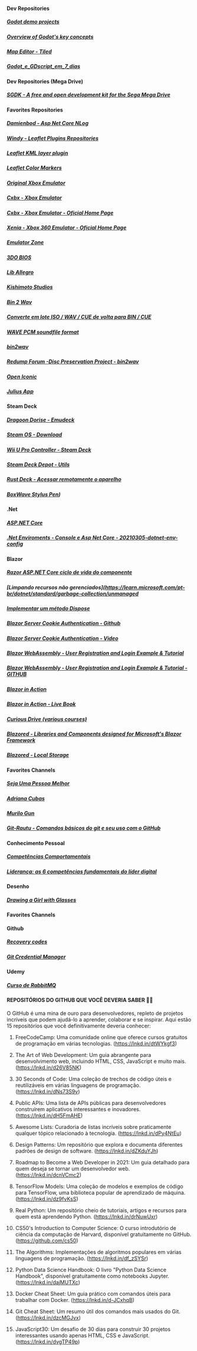 #### Dev Repositories

##### [Godot demo projects](https://github.com/godotengine/godot-demo-projects)<br/>

##### [Overview of Godot's key concepts](https://docs.godotengine.org/en/stable/getting_started/introduction/key_concepts_overview.html)<br/>

##### [Map Editor - Tiled](https://www.mapeditor.org/)<br/>

##### [Godot_e_GDscript_em_7_dias](https://github.com/Bandeiraa/godot_e_gdscript_em_7_dias)<br/>

#### Dev Repositories (Mega Drive)

##### [SGDK - A free and open development kit for the Sega Mega Drive ](https://github.com/Stephane-D/SGDK)<br/>

#### Favorites Repositories

##### [Damienbod - Asp Net Core NLog](https://github.com/damienbod/AspNetCoreNlog)<br/>

##### [Windy - Leaflet Plugins Repositories](https://github.com/windycom)<br/>

##### [Leaflet KML layer plugin](https://github.com/windycom/leaflet-kml)<br/>

##### [Leaflet Color Markers](https://github.com/pointhi/leaflet-color-markers)<br/> 

##### [Original Xbox Emulator](https://github.com/mborgerson/xemu/wiki)<br/>

##### [Cxbx - Xbox Emulator](https://github.com/Cxbx-Reloaded/Cxbx-Reloaded)<br/>

##### [Cxbx - Xbox Emulator - Oficial Home Page](https://cxbx-reloaded.co.uk/)<br/>

##### [Xenia - Xbox 360 Emulator - Oficial Home Page](https://github.com/xenia-project/xenia)<br/>

##### [Emulator Zone](https://www.emulator-zone.com/)<br/>

##### [3DO BIOS](https://github.com/trapexit/3do-bios)<br/>

##### [Lib Allegro](https://github.com/liballeg)<br/>

##### [Kishimoto Studios](https://github.com/KishimotoStudios)<br/>

##### [Bin 2 Wav](https://github.com/raydac/bkbin2wav)<br/>

##### [Converte em lote ISO / WAV / CUE de volta para BIN / CUE](https://sobrelinux.info/questions/832383/batch-convert-iso-wav-cue-back-into-bin-cue)<br/>

##### [WAVE PCM soundfile format](http://soundfile.sapp.org/doc/WaveFormat/)<br/>

##### [bin2wav](https://github.com/saramibreak/bin2wav)<br/>

##### [Redump Forum -Disc Preservation Project -  bin2wav](http://forum.redump.org/topic/13882/bin2wav/)<br/>

##### [Open Iconic](https://github.com/iconic/open-iconic)<br/>

##### [Julius App](https://github.com/sidneyroberto/julius-app/)<br/>

#### Steam Deck

##### [Dragoon Dorise - Emudeck](https://github.com/dragoonDorise/EmuDeck)

##### [Steam OS - Download](https://store.steampowered.com/steamos/download/?ver=steamdeck&snr)

##### [Wii U Pro Controller - Steam Deck](https://www.reddit.com/r/Steam/comments/xutlp9/nintendo_wii_u_pro_controller_now_working_with/?rdt=65386)

##### [Steam Deck Depot - Utils](http://depot.guiadosteamdeck.com.br/steamdeck_depot/utils/)

##### [Rust Deck - Acessar remotamente o aparelho](https://github.com/rustdesk/rustdesk/releases)

##### [BoxWave Stylus Pen](https://www.boxwave.com/valve-steam-deck-stylus/bwdcd/tfwvz-z/))

#### .Net 

##### [ASP.NET Core](https://github.com/dotnet/AspNetCore.Docs)<br/>

##### [.Net Enviroments - Console e Asp Net Core - 20210305-dotnet-env-config](https://github.com/DamirsCorner/20210305-dotnet-env-config)<br/>

#### Blazor 

##### [Razor ASP.NET Core ciclo de vida do componente](https://learn.microsoft.com/pt-br/aspnet/core/blazor/components/lifecycle?view=aspnetcore-7.0)<br/>

##### [Limpando recursos não gerenciados](https://learn.microsoft.com/pt-br/dotnet/standard/garbage-collection/unmanaged<br/>

##### [Implementar um método Dispose](https://learn.microsoft.com/pt-br/dotnet/standard/garbage-collection/implementing-dispose)<br/>

##### [Blazor Server Cookie Authentication - Github](https://github.com/Naveen512/Dot6.BlazorServer.Cookie.Auth)<br/>

##### [Blazor Server Cookie Authentication - Video](https://www.youtube.com/watch?v=YszOb0QLcA0&list=PL2eVfXAfgcFgENUk_n4HXD0RtLv738K6j&index=6)<br/>

##### [Blazor WebAssembly - User Registration and Login Example & Tutorial](https://jasonwatmore.com/post/2020/11/09/blazor-webassembly-user-registration-and-login-example-tutorial)<br/>

##### [Blazor WebAssembly - User Registration and Login Example & Tutorial - GITHUB](https://github.com/cornflourblue/blazor-webassembly-registration-login-example)<br/>

##### [Blazor in Action](https://github.com/chrissainty/blazor-in-action)<br/>

##### [Blazor in Action - Live Book](https://livebook.manning.com/book/blazor-in-action)<br/>

##### [Curious Drive (various courses)](https://www.curiousdrive.com)<br/>

##### [Blazored - Libraries and Components designed for Microsoft's Blazor Framework](https://github.com/Blazored)<br/>

##### [Blazored - Local Storage](https://github.com/Blazored/LocalStorage)<br/> 

#### Favorites Channels

##### [Seja Uma Pessoa Melhor](https://www.youtube.com/channel/UCbG7_Agdb99rhG9-rhY8iTg)<br/>

##### [Adriana Cubas](https://www.youtube.com/channel/UCmTTKDgAAciioZX5HlEcP7w)<br/>

##### [Murilo Gun](https://www.youtube.com/channel/UCyw6tt7DUm59NtUgeg_ML7A)<br/>

##### [Git-Rautu - Comandos básicos do git e seu uso com o GitHub](https://github.com/fernandomayer/git-rautu)<br/>

#### Conhecimento Pessoal

##### [Competências Comportamentais](https://fia.com.br/blog/competencias-comportamentais/)<br/>

##### [Liderança: as 6 competências fundamentais do líder digital](https://www.michaelpage.com.br/advice/carreira-profissional/desenvolvimiento-de-carreira/lideran%C3%A7a-6-compet%C3%AAncias-fundamentais-do)<br/>

#### Desenho

##### [Drawing a Girl with Glasses](https://www.youtube.com/shorts/iVVh_HG4wIE)<br/>

#### Favorites Channels

#### Github

##### [Recovery codes](https://github.com/settings/auth/recovery-codes)<br/>

##### [Git Credential Manager](https://github.com/git-ecosystem/git-credential-manager)<br/>

#### Udemy

##### [Curso de RabbitMQ](https://github.com/ValdirCezar/curso-rabbitmq)<br/>

#### REPOSITÓRIOS DO GITHUB QUE VOCÊ DEVERIA SABER 🌟🚀

O GitHub é uma mina de ouro para desenvolvedores, repleto de projetos incríveis que podem ajudá-lo a aprender, colaborar e se inspirar. Aqui estão 15 repositórios que você definitivamente deveria conhecer:

1. FreeCodeCamp: Uma comunidade online que oferece cursos gratuitos de programação em várias tecnologias. (https://lnkd.in/dtWYkgf3)

2. The Art of Web Development: Um guia abrangente para desenvolvimento web, incluindo HTML, CSS, JavaScript e muito mais. (https://lnkd.in/d26V85NK)

3. 30 Seconds of Code: Uma coleção de trechos de código úteis e reutilizáveis em várias linguagens de programação. (https://lnkd.in/dNs73S9v)

4. Public APIs: Uma lista de APIs públicas para desenvolvedores construírem aplicativos interessantes e inovadores.
(https://lnkd.in/dH5FmAHE)

5. Awesome Lists: Curadoria de listas incríveis sobre praticamente qualquer tópico relacionado à tecnologia. (https://lnkd.in/dPy4NtEu)

6. Design Patterns: Um repositório que explora e documenta diferentes padrões de design de software. (https://lnkd.in/dZKduYJh)

7. Roadmap to Become a Web Developer in 2021: Um guia detalhado para quem deseja se tornar um desenvolvedor web. (https://lnkd.in/dcnVCmc2)

8. TensorFlow Models: Uma coleção de modelos e exemplos de código para TensorFlow, uma biblioteca popular de aprendizado de máquina. (https://lnkd.in/dz9fvKsS)

9. Real Python: Um repositório cheio de tutoriais, artigos e recursos para quem está aprendendo Python. (https://lnkd.in/drNuwUxr)

10. CS50's Introduction to Computer Science: O curso introdutório de ciência da computação de Harvard, disponível gratuitamente no GitHub. (https://github.com/cs50)

11. The Algorithms: Implementações de algoritmos populares em várias linguagens de programação. (https://lnkd.in/df_zSYSr)

12. Python Data Science Handbook: O livro "Python Data Science Handbook", disponível gratuitamente como notebooks Jupyter. (https://lnkd.in/dajMUTXc)

13. Docker Cheat Sheet: Um guia prático com comandos úteis para trabalhar com Docker. (https://lnkd.in/d-JCxhqB)

14. Git Cheat Sheet: Um resumo útil dos comandos mais usados do Git. (https://lnkd.in/dzcMGJvx)

15. JavaScript30: Um desafio de 30 dias para construir 30 projetos interessantes usando apenas HTML, CSS e JavaScript. (https://lnkd.in/dvgTP49p)
